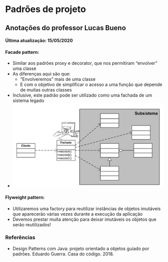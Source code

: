 # Padrões de projeto

## Anotações do professor Lucas Bueno

#### Última atualização: 15/05/2020

#### Facade pattern:
- Similar aos padrões proxy e decorator, que nos permitiram “envolver” uma classe
- As diferenças aqui são que:
    - “Envolveremos” mais de uma classe
    - E com o objetivo de simplificar o acesso a uma função que depende de muitas outras classes
- Inclusive, este padrão pode ser utilizado como uma fachada de um sistema legado
- ![image-20200711193508865](11-facade-flyweight.assets/image-20200711193508865.png)

#### Flyweight pattern:
- Utilizaremos uma factory para reutilizar instâncias de objetos imutáveis que aparecerão várias vezes durante a execução da aplicação
- Devemos prestar muita atenção para deixar imutáveis os objetos que serão reutilizados!

### Referências

- Design Patterns com Java: projeto orientado a objetos guiado por padrões. Eduardo Guerra. Casa do código. 2018.